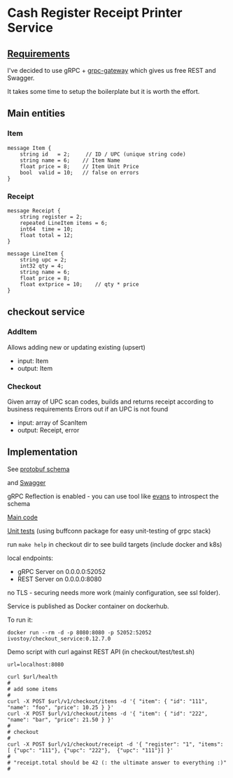 # Cash Register Receipt Printer Service

## [Requirements](./REQUIREMENTS.md)

I've decided to use gRPC + [grpc-gateway](http://github.com/grpc-ecosystem/grpc-gateway)
which gives us free REST and Swagger.

It takes some time to setup the boilerplate but it is worth the effort.

## Main entities

### Item

```
message Item {
    string id   = 2;     // ID / UPC (unique string code)
    string name = 6;    // Item Name
    float price = 8;    // Item Unit Price
    bool  valid = 10;   // false on errors
}

```

### Receipt
```
message Receipt {
    string register = 2;
    repeated LineItem items = 6;
    int64  time = 10;
    float total = 12;
}

message LineItem {
    string upc = 2;
    int32 qty = 4;
    string name = 6;
    float price = 8;
    float extprice = 10;    // qty * price
}

```

## checkout service

### AddItem

Allows adding new or updating existing (upsert)

* input: Item
* output: Item

### Checkout 

Given array of UPC scan codes, builds and returns receipt according to business requirements
Errors out if an UPC is not found

* input: array of ScanItem
* output: Receipt, error 

## Implementation

See [protobuf schema](./shared/api/checkout/checkout.proto)

and [Swagger](./shared/api/checkout/checkout.swagger.json)

gRPC Reflection is enabled - you can use tool like [evans](https://evans.syfm.me/about) to introspect the schema  

[Main code](./checkout/server/receipt.go)

[Unit tests](./checkout/server/receipt_test.go)
 (using buffconn package for easy unit-testing of grpc stack)

run ```make help``` in checkout dir to see build targets (include docker and k8s)

local endpoints:
* gRPC Server on 0.0.0.0:52052
* REST Server on 0.0.0.0:8080

no TLS - securing needs more work (mainly configuration, see ssl folder).

Service is published as Docker container on dockerhub.

To run it:

```
docker run --rm -d -p 8080:8080 -p 52052:52052 ivostoy/checkout_service:0.12.7.0
```

Demo script with curl against REST API (in checkout/test/test.sh)

```
url=localhost:8080

curl $url/health
#
# add some items
#
curl -X POST $url/v1/checkout/items -d '{ "item": { "id": "111", "name": "foo", "price": 10.25 } }'
curl -X POST $url/v1/checkout/items -d '{ "item": { "id": "222", "name": "bar", "price": 21.50 } }'
#
# checkout
#
curl -X POST $url/v1/checkout/receipt -d '{ "register": "1", "items": [ {"upc": "111"}, {"upc": "222"},  {"upc": "111"}] }'
#
# "receipt.total should be 42 (: the ultimate answer to everything :)"
#

```


